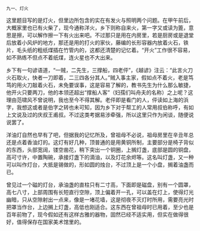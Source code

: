     九一、灯火 

   这里题目写的是灯火，但里边所包含的实在有发火与照明两个问题。在甲午前后，大概家里也已有火柴了，现今通称洋火，乡下则称自来火，第一字又或读为篦，意思是擦，可以解作擦一下有火出来吧。不过那只是用在内房里，若是厨房或是退堂后放着小风炉的地方，那还是用的打火的家伙，藤编的长形容器内放着火石，铁片，毛头纸的粗纸煤插在竹管内的，这都还清楚的记忆着。“开火”工作很不容易，如不熟练不但点不着纸煤，连火星也不大出来。

   乡下有一句谚语道，“一贼，二先生，三撑船，四老伻”，《越谚》注云：“此言火刀火石取火，快者一刀即着，二三四各分其人。”贼入事主家，假如点不着火，老是笃笃的用火刀敲着火石，未免要误事，这是容易了解的，教书先生为什么那么敏捷，他开火只要两刀，他的本领还超出“撑船人客”（妇孺们叫舟夫的名称）之上呢？这理由范啸风不曾说明，我也至今不得其解。老伻即是看门的人，伻读如上海的浜字，我想这或者是伯字之转也未可知，因为乡下对于帮工的人常用叔伯称呼，有如上文说及过的庆叔王甫叔。不过这类考据易涉牵强，所以这里只作为闲谈，随便说说罢了。

   洋油灯自然也早有了吧，但据我的记忆所及，曾祖母不必说，祖母房里在辛丑年总还是点着香油灯的。这灯有好几种，顶普通的是用黄铜所制，主要部分是椅子背似的东西，头部宽阔，镂空凿花，稍下突出一个铜圈，上搁灯盏，底部是圆的铜盘，高可寸许，中置陶碗，承接灯盏下的滴油，以及灯花余烬等。这名叫灯盏，又一种可以叫作灯台，大抵是锡做的，形如圆的烛台，不过顶上是一个小盘，搁着油盏而已。

   曾见过一个磁的灯台，承油盏的直柱只有二寸高，下面即是磁盘，别有一个圆罩，高七八寸，上部周围有长短直行空隙，顶上偏着开一孔，可以盖在灯上，使得灯光幽暗，只从空隙射出一点来，像是一堵花墙，这是彻夜不灭灯时所用，需要亮光时把罩当作台，上边搁上灯盏，高低也刚适合。这东西在曾祖母时已用着，至少也是百年前物了，现今假如还有这样古雅的器物，固然已经不适实用，但实在做得很好，值得保存在国家美术馆里的。

